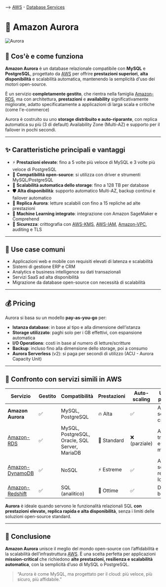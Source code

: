 --> [AWS](/00-Intro/AWS.md)  -  [Database Services](/04-Database-services/AWS-Databases.md)

# 🌟 Amazon Aurora

![Aurora](Amazon-Aurora.jpg)

## 📘 Cos'è e come funziona

**Amazon Aurora** è un database relazionale compatibile con **MySQL** e **PostgreSQL**, progettato da [AWS](/00-Intro/AWS.md) per offrire **prestazioni superiori**, **alta disponibilità** e scalabilità automatica, mantenendo la semplicità d'uso dei motori open-source. 

È un servizio **completamente gestito**, che rientra nella famiglia [Amazon-RDS](/04-Database-services/Amazon-RDS.md), ma con architettura, **prestazioni** e **availability** significativamente migliorate, adatto specificatamente a applicazioni di larga scala e critiche (come l'e-commerce)

Aurora è costruito su uno **storage distribuito e auto-riparante**, con replica automatica su più (3 di default) Availability Zone (Multi-AZ) e supporto per il failover in pochi secondi.

---

## ✨ Caratteristiche principali e vantaggi

- ⚡ **Prestazioni elevate**: fino a 5 volte più veloce di MySQL e 3 volte più veloce di PostgreSQL
- 🔄 **Compatibilità open-source**: si utilizza con driver e strumenti MySQL/PostgreSQL
- 🧩 **Scalabilità automatica dello storage**: fino a 128 TB per database
- 🛡️ **Alta disponibilità**: supporto automatico Multi-AZ, backup continui e failover automatico
- 📖 **Replica Aurora**: letture scalabili con fino a 15 repliche ad alte prestazioni
- 🧠 **Machine Learning integrato**: integrazione con Amazon SageMaker e Comprehend
- 🔐 **Sicurezza**: crittografia con [AWS-KMS](/09-Sicurezza-Compliance-Governance/Sicurezza/AWS-KMS.md), [AWS-IAM](/09-Sicurezza-Compliance-Governance/Sicurezza/AWS-IAM.md), [Amazon-VPC](/03-CDN-e-Networking/Amazon-VPC.md), auditing e TLS

---

## 🚀 Use case comuni

- Applicazioni web e mobile con requisiti elevati di latenza e scalabilità
- Sistemi di gestione ERP e CRM
- Analytics e business intelligence su dati transazionali
- Servizi SaaS ad alta disponibilità
- Migrazione da database open-source con necessità di scalabilità

---

## 💰 Pricing

Aurora si basa su un modello **pay-as-you-go** per:

- **Istanza database**: in base al tipo e alla dimensione dell’istanza
- **Storage utilizzato**: paghi solo per i GB effettivi, con espansione automatica
- **I/O Operations**: costi in base al numero di letture/scritture
- **Backup**: incluso fino alla dimensione dello storage, poi a consumo
- **Aurora Serverless** (v2): si paga per secondi di utilizzo (ACU - Aurora Capacity Unit)

---

## 🔄 Confronto con servizi simili in AWS

| Servizio               | Gestito | Compatibilità      | Prestazioni | Auto-scaling | Use case principale                  |
|------------------------|---------|---------------------|-------------|--------------|--------------------------------------|
| **Amazon Aurora**      | ✅      | MySQL, PostgreSQL   | 🔥 Alta     | ✅            | App scalabili e critiche             |
| [Amazon-RDS](/04-Database-services/Amazon-RDS.md)        | ✅      | MySQL, PostgreSQL, Oracle, SQL Server, MariaDB | 🔹 Standard | ❌ (parziale) | App tradizionali e migrazioni        |
| [Amazon-DynamoDB](/04-Database-services/Amazon-DynamoDB.md)    | ✅      | NoSQL               | ⚡ Estreme   | ✅            | App serverless, real-time, IoT       |
| [Amazon-Redshift](/07-IA-ML-Analytics/Analytics/Amazon-Redshift-e-Redshift-Serverless.md)    | ✅      | SQL (analitico)     | 🔸 Ottime    | ✅            | DWH, BI, big data                    |

**Aurora** è ideale quando servono le funzionalità relazionali SQL **con prestazioni elevate, replica rapida e alta disponibilità**, senza i limiti delle soluzioni open-source standard.

---

## 📌 Conclusione

**Amazon Aurora** unisce il meglio del mondo open-source con l’affidabilità e la scalabilità dell’infrastruttura [AWS](/00-Intro/AWS.md). È una scelta perfetta per applicazioni **mission-critical** che richiedono **alte prestazioni, resilienza e scalabilità automatica**, con la semplicità d’uso di MySQL o PostgreSQL.

> “Aurora è come MySQL, ma progettato per il cloud: più veloce, più sicuro, più affidabile.”
